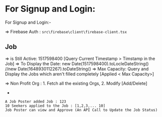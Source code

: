 # For Signup and Login:

For Signup and Login:-

=> Firebase Auth : `src\firebase\client\firebase-client.tsx`

## Job

=> is Still Active: 1517598400 [Query Current Timestamp > Timstamp in the Job]
=> To Display the Date: new Date(1517598400).toLocleDateString() //new Date(1648930112267).toDateString()
=> Max Capacity: Query and Display the Jobs which aren't filled completely [Applied < Max Capacity>]

=> Non Profit Org : 1. Fetch all the existing Orgs, 2. Modify [Add/Delete]

-

```
A Job Poster added Job : 123
10 Seekers applied to the Job : [1,2,3,... 10]
Job Poster can view and Approve (An API Call to Update the Job Status)
```

```

```
